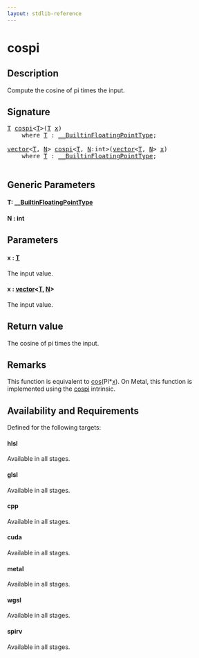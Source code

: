 ```yaml
---
layout: stdlib-reference
---
```


# cospi

## Description

Compute the cosine of pi times the input.



## Signature 

<pre>
<a href="cospi.md#typeparam-T" class="code_type">T</a> <a href="cospi.md">cospi</a>&lt;<a href="cospi.md#typeparam-T" class="code_type">T</a>&gt;(<a href="cospi.md#typeparam-T" class="code_type">T</a> <a href="cospi.md#decl-x" class="code_param">x</a>)
    <span class='code_keyword'>where</span> <a href="cospi.md#typeparam-T" class="code_type">T</a> : <a href="../interfaces/0_builtinfloatingpointtype-029hm/index.md" class="code_type">__BuiltinFloatingPointType</a>;

<a href="../types/vector/index.md" class="code_type">vector</a>&lt;<a href="cospi.md#typeparam-T" class="code_type">T</a>, <a href="cospi.md#decl-N" class="code_var">N</a>&gt; <a href="cospi.md">cospi</a>&lt;<a href="cospi.md#typeparam-T" class="code_type">T</a>, <a href="cospi.md#decl-N" class="code_var">N</a>:<span class="code_keyword">int</span>&gt;(<a href="../types/vector/index.md" class="code_type">vector</a>&lt;<a href="cospi.md#typeparam-T" class="code_type">T</a>, <a href="cospi.md#decl-N" class="code_var">N</a>&gt; <a href="cospi.md#decl-x" class="code_param">x</a>)
    <span class='code_keyword'>where</span> <a href="cospi.md#typeparam-T" class="code_type">T</a> : <a href="../interfaces/0_builtinfloatingpointtype-029hm/index.md" class="code_type">__BuiltinFloatingPointType</a>;

</pre>

## Generic Parameters

####  <a id="typeparam-T"></a>T: [\_\_BuiltinFloatingPointType](../interfaces/0_builtinfloatingpointtype-029hm/index.md)
####  <a id="decl-N"></a>N  : int

## Parameters

####  <a id="decl-x"></a>x  : [T](cospi.md#typeparam-T)
The input value.

####  <a id="decl-x"></a>x  : [vector](../types/vector/index.md)\<[T](../types/vector/index.md#typeparam-T), [N](../types/vector/index.md#decl-N)\>
The input value.


## Return value
The cosine of pi times the input.

## Remarks
This function is equivalent to <span class='code'><a href="cos.md">cos</a>(PI*<a href="cos.md#decl-x" class="code_param">x</a>)</span>. On Metal, this function is implemented using the <span class='code'><a href="cospi.md">cospi</a></span> intrinsic.


## Availability and Requirements

Defined for the following targets:

#### hlsl
Available in all stages.

#### glsl
Available in all stages.

#### cpp
Available in all stages.

#### cuda
Available in all stages.

#### metal
Available in all stages.

#### wgsl
Available in all stages.

#### spirv
Available in all stages.




<script>
// Fix .md links to .html when on ReadTheDocs
if (window.location.hostname.includes('readthedocs') || 
    window.location.hostname.includes('rtfd.io')) {
  document.addEventListener('DOMContentLoaded', function() {
    const links = document.querySelectorAll('a');
    links.forEach(link => {
      const href = link.getAttribute('href');
      if (href && href.includes('.md')) {
        // This regex will handle .md links with or without fragment identifiers or query parameters
        link.href = link.href.replace(/(.+)\.md(#[^?]*)?(\?.*)?$/, '$1.html$2$3');
      }
    });
  });
}
</script>
